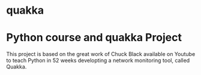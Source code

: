 # quakka
# Python course and quakka Project

This project is based on the great work of Chuck Black available on Youtube to teach Python in 52 weeks developting a network monitoring tool, called Quakka. 
